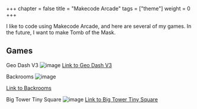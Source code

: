 +++
chapter = false
title = "Makecode Arcade"
tags = ["theme"]
weight = 0
+++

I like to code using Makecode Arcade, and here are several of my games. In the future, I want to make Tomb of the Mask.

## Games
Geo Dash V3
![image](https://github.com/George-LJH/George-website/assets/155213581/e0bfc77d-53e4-4e25-847d-c3cb2feeb867)
[Link to Geo Dash V3](https://george-ljh.github.io/geo-dash-v3/)

Backrooms
![image](https://github.com/George-LJH/George-website/assets/155213581/c37247fd-613b-44e2-81f2-7e8e5957b456)

[Link to Backrooms](https://george-ljh.github.io/BACKROOMS/)

Big Tower Tiny Square
![image](https://github.com/George-LJH/George-website/assets/155213581/0ba0f383-1165-48b7-b655-f210dd82047f)
[Link to Big Tower Tiny Square](https://george-ljh.github.io/big-tower-tiny-square/)

